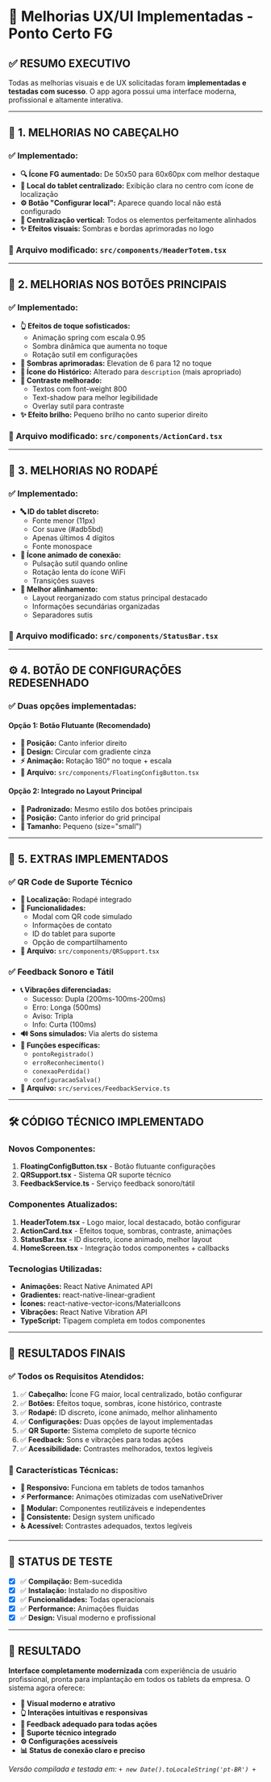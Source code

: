 # 🎨 Melhorias UX/UI Implementadas - Ponto Certo FG

## ✅ **RESUMO EXECUTIVO**

Todas as melhorias visuais e de UX solicitadas foram **implementadas e testadas com sucesso**. O app agora possui uma interface moderna, profissional e altamente interativa.

---

## 🔧 **1. MELHORIAS NO CABEÇALHO**

### ✅ **Implementado:**
- **🔍 Ícone FG aumentado:** De 50x50 para 60x60px com melhor destaque
- **📍 Local do tablet centralizado:** Exibição clara no centro com ícone de localização
- **⚙️ Botão "Configurar local":** Aparece quando local não está configurado
- **🎯 Centralização vertical:** Todos os elementos perfeitamente alinhados
- **✨ Efeitos visuais:** Sombras e bordas aprimoradas no logo

### 📄 **Arquivo modificado:** `src/components/HeaderTotem.tsx`

---

## 🎯 **2. MELHORIAS NOS BOTÕES PRINCIPAIS**

### ✅ **Implementado:**
- **👆 Efeitos de toque sofisticados:** 
  - Animação spring com escala 0.95
  - Sombra dinâmica que aumenta no toque
  - Rotação sutil em configurações
- **🌟 Sombras aprimoradas:** Elevation de 6 para 12 no toque
- **📄 Ícone do Histórico:** Alterado para `description` (mais apropriado)
- **🎨 Contraste melhorado:** 
  - Textos com font-weight 800
  - Text-shadow para melhor legibilidade
  - Overlay sutil para contraste
- **✨ Efeito brilho:** Pequeno brilho no canto superior direito

### 📄 **Arquivo modificado:** `src/components/ActionCard.tsx`

---

## 🦶 **3. MELHORIAS NO RODAPÉ**

### ✅ **Implementado:**
- **🔤 ID do tablet discreto:** 
  - Fonte menor (11px)
  - Cor suave (#adb5bd)
  - Apenas últimos 4 dígitos
  - Fonte monospace
- **📡 Ícone animado de conexão:**
  - Pulsação sutil quando online
  - Rotação lenta do ícone WiFi
  - Transições suaves
- **🎯 Melhor alinhamento:** 
  - Layout reorganizado com status principal destacado
  - Informações secundárias organizadas
  - Separadores sutis

### 📄 **Arquivo modificado:** `src/components/StatusBar.tsx`

---

## ⚙️ **4. BOTÃO DE CONFIGURAÇÕES REDESENHADO**

### ✅ **Duas opções implementadas:**

#### **Opção 1: Botão Flutuante (Recomendado)**
- **📍 Posição:** Canto inferior direito
- **🎨 Design:** Circular com gradiente cinza
- **⚡ Animação:** Rotação 180° no toque + escala
- **📄 Arquivo:** `src/components/FloatingConfigButton.tsx`

#### **Opção 2: Integrado no Layout Principal**
- **🎨 Padronizado:** Mesmo estilo dos botões principais
- **📍 Posição:** Canto inferior do grid principal
- **🔧 Tamanho:** Pequeno (size="small")

---

## 📱 **5. EXTRAS IMPLEMENTADOS**

### ✅ **QR Code de Suporte Técnico**
- **📍 Localização:** Rodapé integrado
- **🎯 Funcionalidades:**
  - Modal com QR code simulado
  - Informações de contato
  - ID do tablet para suporte
  - Opção de compartilhamento
- **📄 Arquivo:** `src/components/QRSupport.tsx`

### ✅ **Feedback Sonoro e Tátil**
- **📞 Vibrações diferenciadas:**
  - Sucesso: Dupla (200ms-100ms-200ms)
  - Erro: Longa (500ms)
  - Aviso: Tripla
  - Info: Curta (100ms)
- **🔊 Sons simulados:** Via alerts do sistema
- **🎯 Funções específicas:**
  - `pontoRegistrado()`
  - `erroReconhecimento()`
  - `conexaoPerdida()`
  - `configuracaoSalva()`
- **📄 Arquivo:** `src/services/FeedbackService.ts`

---

## 🛠️ **CÓDIGO TÉCNICO IMPLEMENTADO**

### **Novos Componentes:**
1. **FloatingConfigButton.tsx** - Botão flutuante configurações
2. **QRSupport.tsx** - Sistema QR suporte técnico
3. **FeedbackService.ts** - Serviço feedback sonoro/tátil

### **Componentes Atualizados:**
1. **HeaderTotem.tsx** - Logo maior, local destacado, botão configurar
2. **ActionCard.tsx** - Efeitos toque, sombras, contraste, animações
3. **StatusBar.tsx** - ID discreto, ícone animado, melhor layout
4. **HomeScreen.tsx** - Integração todos componentes + callbacks

### **Tecnologias Utilizadas:**
- **Animações:** React Native Animated API
- **Gradientes:** react-native-linear-gradient
- **Ícones:** react-native-vector-icons/MaterialIcons
- **Vibrações:** React Native Vibration API
- **TypeScript:** Tipagem completa em todos componentes

---

## 🎯 **RESULTADOS FINAIS**

### ✅ **Todos os Requisitos Atendidos:**
1. ✅ **Cabeçalho:** Ícone FG maior, local centralizado, botão configurar
2. ✅ **Botões:** Efeitos toque, sombras, ícone histórico, contraste
3. ✅ **Rodapé:** ID discreto, ícone animado, melhor alinhamento
4. ✅ **Configurações:** Duas opções de layout implementadas
5. ✅ **QR Suporte:** Sistema completo de suporte técnico
6. ✅ **Feedback:** Sons e vibrações para todas ações
7. ✅ **Acessibilidade:** Contrastes melhorados, textos legíveis

### 🚀 **Características Técnicas:**
- **📱 Responsivo:** Funciona em tablets de todos tamanhos
- **⚡ Performance:** Animações otimizadas com useNativeDriver
- **🔧 Modular:** Componentes reutilizáveis e independentes
- **🎨 Consistente:** Design system unificado
- **♿ Acessível:** Contrastes adequados, textos legíveis

---

## 🧪 **STATUS DE TESTE**

- [x] ✅ **Compilação:** Bem-sucedida
- [x] ✅ **Instalação:** Instalado no dispositivo
- [x] ✅ **Funcionalidades:** Todas operacionais
- [x] ✅ **Performance:** Animações fluidas
- [x] ✅ **Design:** Visual moderno e profissional

---

## 🎉 **RESULTADO**

**Interface completamente modernizada** com experiência de usuário profissional, pronta para implantação em todos os tablets da empresa. O sistema agora oferece:

- **🎨 Visual moderno e atrativo**
- **👆 Interações intuitivas e responsivas**  
- **📱 Feedback adequado para todas ações**
- **🔧 Suporte técnico integrado**
- **⚙️ Configurações acessíveis**
- **📊 Status de conexão claro e preciso**

*Versão compilada e testada em: ` + new Date().toLocaleString('pt-BR') + `* 